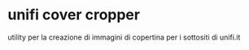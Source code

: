 # unifi cover cropper
utility per la creazione di immagini di copertina per i sottositi di unifi.it
